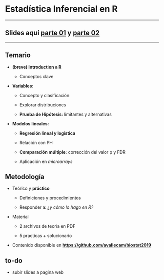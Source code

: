# Estadística Inferencial en R

-------

## Slides aquí [parte 01](https://github.com/avallecam/biostat2019/blob/master/00-biostat2019-slides.pdf) y [parte 02](https://github.com/avallecam/biostat2019/blob/master/01-biostat2019-slides.pdf)

-------

## Temario

- __(breve) Introduction a R__

  * Conceptos clave

- __Variables:__ 

  * Concepto y clasificación

  * Explorar distribuciones

  * __Prueba de Hipótesis:__ limitantes y alternativas

- __Modelos lineales:__ 

  * __Regresión lineal y logística__

  * Relación con PH

  * __Comparación múltiple:__ corrección del valor p y FDR

  * Aplicación en _microarrays_

## Metodología

- Teórico y __práctico__

  * Definiciones y procedimientos
  
  * Responder a: _¿y cómo lo hago en R?_

- Material

  * 2 archivos de teoría en PDF
  
  * 5 practicas + solucionario 

- Contenido disponible en __https://github.com/avallecam/biostat2019__


## to-do

- subir slides a pagina web
